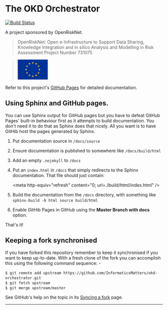 # The OKD Orchestrator

[![Build Status](https://travis-ci.org/InformaticsMatters/okd-orchestrator.svg?branch=master)](https://travis-ci.org/InformaticsMatters/okd-orchestrator)

A project sponsored by OpenRiskNet.

>   OpenRiskNet: Open e-Infrastructure to Support Data Sharing,
    Knowledge Integration and in silico Analysis and Modelling in Risk Assessment
    Project Number 731075
    
>   ![](docs/images/eu-96x64.png)

Refer to this project's [GitHub Pages] for detailed documentation.

## Using Sphinx and GitHub pages.

You can use Sphinx output for GitHub pages but you have to defeat GitHub
Pages' built-in behaviour first as it attempts to build documentation.
You don't need it to do that as Sphinx does that nicely. All you want is to
have GitHib host the pages generated by Sphinx.

1.  Put documentation source in `/docs/source`
2.  Ensure documentation is published to somewhere like `/docs/build/html`
3.  Add an empty `.nojekyll` to `/docs`
4.  Put an `index.html` in `/docs` that simply redirects to the Sphinx
    documentation. That file should just contain:
     
    \<meta http-equiv="refresh" content="0; url=./build/html/index.html" />

5.  Build the documentation from the `/docs` directory, with something like
    `sphinx-build -b html source build/html`
6.  Enable GitHib Pages in GitHub using the **Master Branch with docs** option.

That's it!

## Keeping a fork synchronised

If you have forked this repository remember to keep it synchronised
if you want to keep up-to-date. With a fresh clone of the fork you can
accomplish this using the following command sequence: -

    $ git remote add upstream https://github.com/InformaticsMatters/okd-orchestrator.git
    $ git fetch upstream
    $ git merge upstream/master

See GitHub's help on the topic in its [Syncing a fork] page.

---

[github pages]: https://demo.informaticsmatters.com/okd-orchestrator/
[syncing a fork]: https://help.github.com/articles/syncing-a-fork/
